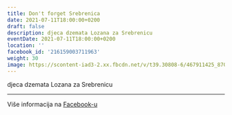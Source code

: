 ```yaml
---
title: Don't forget Srebrenica
date: 2021-07-11T18:00:00+0200
draft: false
description: djeca dzemata Lozana za Srebrenicu
eventDate: 2021-07-11T18:00:00+0200
location: ''
facebook_id: '216159003711963'
weight: 30
image: https://scontent-iad3-2.xx.fbcdn.net/v/t39.30808-6/467911425_8702124949883247_8451066247417132989_n.jpg?_nc_cat=103&ccb=1-7&_nc_sid=9e60e4&_nc_ohc=BkaFqL7toqgQ7kNvwElxnbB&_nc_oc=Adm5xEnG5HbEnGbuZ8eHqV1rTl8_WbiwAwhBTNID--WhffSbOQiMnxwzMrQEOxSMK0k&_nc_zt=23&_nc_ht=scontent-iad3-2.xx&edm=ABTKTjYEAAAA&_nc_gid=o7-V1L9mQ7YevD4fuU3EGw&oh=00_AfexvYSDK2r0ioeh3JOFR8RHOmmDZB7KTd04V9coJVAwWA&oe=68F8B899
---
```


djeca dzemata Lozana za Srebrenicu

---

Više informacija na [Facebook-u](https://facebook.com/events/216159003711963)